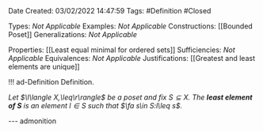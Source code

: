 <br />
<br />

Date Created: 03/02/2022 14:47:59
Tags: #Definition #Closed 

Types: _Not Applicable_
Examples: _Not Applicable_
Constructions: [[Bounded Poset]]
Generalizations: _Not Applicable_

Properties: [[Least equal minimal for ordered sets]]
Sufficiencies: _Not Applicable_
Equivalences: _Not Applicable_
Justifications: [[Greatest and least elements are unique]]

!!! ad-Definition Definition.

_Let $\l\langle X,\leq\r\rangle$ be a poset and fix $S\subseteq X$. The **least element of $S$** is an element $l\in S$ such that $\fa s\in S:l\leq s$._

--- admonition

